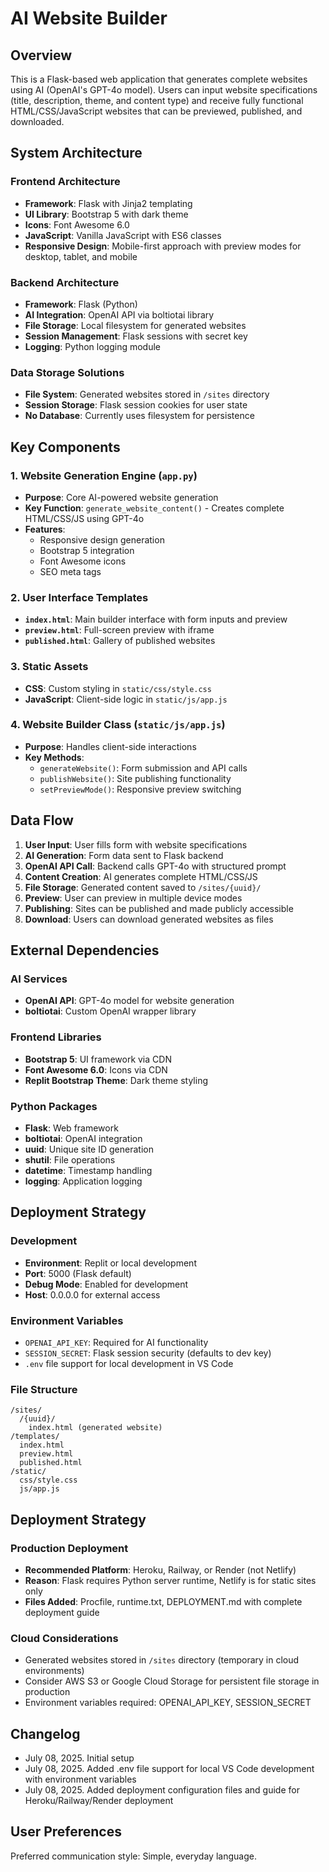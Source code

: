 # AI Website Builder

## Overview

This is a Flask-based web application that generates complete websites using AI (OpenAI's GPT-4o model). Users can input website specifications (title, description, theme, and content type) and receive fully functional HTML/CSS/JavaScript websites that can be previewed, published, and downloaded.

## System Architecture

### Frontend Architecture
- **Framework**: Flask with Jinja2 templating
- **UI Library**: Bootstrap 5 with dark theme
- **Icons**: Font Awesome 6.0
- **JavaScript**: Vanilla JavaScript with ES6 classes
- **Responsive Design**: Mobile-first approach with preview modes for desktop, tablet, and mobile

### Backend Architecture
- **Framework**: Flask (Python)
- **AI Integration**: OpenAI API via boltiotai library
- **File Storage**: Local filesystem for generated websites
- **Session Management**: Flask sessions with secret key
- **Logging**: Python logging module

### Data Storage Solutions
- **File System**: Generated websites stored in `/sites` directory
- **Session Storage**: Flask session cookies for user state
- **No Database**: Currently uses filesystem for persistence

## Key Components

### 1. Website Generation Engine (`app.py`)
- **Purpose**: Core AI-powered website generation
- **Key Function**: `generate_website_content()` - Creates complete HTML/CSS/JS using GPT-4o
- **Features**: 
  - Responsive design generation
  - Bootstrap 5 integration
  - Font Awesome icons
  - SEO meta tags

### 2. User Interface Templates
- **`index.html`**: Main builder interface with form inputs and preview
- **`preview.html`**: Full-screen preview with iframe
- **`published.html`**: Gallery of published websites

### 3. Static Assets
- **CSS**: Custom styling in `static/css/style.css`
- **JavaScript**: Client-side logic in `static/js/app.js`

### 4. Website Builder Class (`static/js/app.js`)
- **Purpose**: Handles client-side interactions
- **Key Methods**:
  - `generateWebsite()`: Form submission and API calls
  - `publishWebsite()`: Site publishing functionality
  - `setPreviewMode()`: Responsive preview switching

## Data Flow

1. **User Input**: User fills form with website specifications
2. **AI Generation**: Form data sent to Flask backend
3. **OpenAI API Call**: Backend calls GPT-4o with structured prompt
4. **Content Creation**: AI generates complete HTML/CSS/JS
5. **File Storage**: Generated content saved to `/sites/{uuid}/`
6. **Preview**: User can preview in multiple device modes
7. **Publishing**: Sites can be published and made publicly accessible
8. **Download**: Users can download generated websites as files

## External Dependencies

### AI Services
- **OpenAI API**: GPT-4o model for website generation
- **boltiotai**: Custom OpenAI wrapper library

### Frontend Libraries
- **Bootstrap 5**: UI framework via CDN
- **Font Awesome 6.0**: Icons via CDN
- **Replit Bootstrap Theme**: Dark theme styling

### Python Packages
- **Flask**: Web framework
- **boltiotai**: OpenAI integration
- **uuid**: Unique site ID generation
- **shutil**: File operations
- **datetime**: Timestamp handling
- **logging**: Application logging

## Deployment Strategy

### Development
- **Environment**: Replit or local development
- **Port**: 5000 (Flask default)
- **Debug Mode**: Enabled for development
- **Host**: 0.0.0.0 for external access

### Environment Variables
- `OPENAI_API_KEY`: Required for AI functionality
- `SESSION_SECRET`: Flask session security (defaults to dev key)
- `.env` file support for local development in VS Code

### File Structure
```
/sites/
  /{uuid}/
    index.html (generated website)
/templates/
  index.html
  preview.html
  published.html
/static/
  css/style.css
  js/app.js
```

## Deployment Strategy

### Production Deployment
- **Recommended Platform**: Heroku, Railway, or Render (not Netlify)
- **Reason**: Flask requires Python server runtime, Netlify is for static sites only
- **Files Added**: Procfile, runtime.txt, DEPLOYMENT.md with complete deployment guide

### Cloud Considerations
- Generated websites stored in `/sites` directory (temporary in cloud environments)
- Consider AWS S3 or Google Cloud Storage for persistent file storage in production
- Environment variables required: OPENAI_API_KEY, SESSION_SECRET

## Changelog
- July 08, 2025. Initial setup
- July 08, 2025. Added .env file support for local VS Code development with environment variables
- July 08, 2025. Added deployment configuration files and guide for Heroku/Railway/Render deployment

## User Preferences

Preferred communication style: Simple, everyday language.